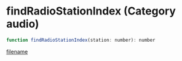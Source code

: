 # findRadioStationIndex (Category audio)

```js
function findRadioStationIndex(station: number): number
```

[filename](findRadioStationIndex_m.md ':include')